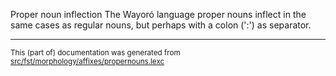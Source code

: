 Proper noun inflection
The Wayoró language proper nouns inflect in the same cases as regular
nouns, but perhaps with a colon (':') as separator.

* * *

<small>This (part of) documentation was generated from [src/fst/morphology/affixes/propernouns.lexc](https://github.com/giellalt/lang-wyr/blob/main/src/fst/morphology/affixes/propernouns.lexc)</small>
